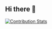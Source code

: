 ## Hi there 👋

[![Contribution Stats](https://github-contribution-stats.vercel.app/api/?username=rohitsanj)](https://github.com/LordDashMe/github-contribution-stats/)
<!--
**rohitsanj/rohitsanj** is a ✨ _special_ ✨ repository because its `README.md` (this file) appears on your GitHub profile.

Here are some ideas to get you started:

- 🔭 I’m currently working on ...
- 🌱 I’m currently learning ...
- 👯 I’m looking to collaborate on ...
- 🤔 I’m looking for help with ...
- 💬 Ask me about ...
- 📫 How to reach me: ...
- 😄 Pronouns: ...
- ⚡ Fun fact: ...
-->
